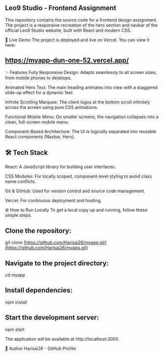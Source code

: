 ## Leo9 Studio - Frontend Assignment
This repository contains the source code for a frontend design assignment. The project is a responsive recreation of the hero section and navbar of the official Leo9 Studio website, built with React and modern CSS.

🚀 Live Demo
The project is deployed and live on Vercel. You can view it here:

## https://myapp-dun-one-52.vercel.app/


✨ Features
Fully Responsive Design: Adapts seamlessly to all screen sizes, from mobile phones to desktops.

Animated Hero Text: The main heading animates into view with a staggered slide-up effect for a dynamic feel.

Infinite Scrolling Marquee: The client logos at the bottom scroll infinitely across the screen using pure CSS animations.

Functional Mobile Menu: On smaller screens, the navigation collapses into a clean, full-screen mobile menu.

Component-Based Architecture: The UI is logically separated into reusable React components (Navbar, Hero).

## 🛠️ Tech Stack
React: A JavaScript library for building user interfaces.

CSS Modules: For locally scoped, component-level styling to avoid class name conflicts.

Git & GitHub: Used for version control and source code management.

Vercel: For continuous deployment and hosting.

⚙️ How to Run Locally
To get a local copy up and running, follow these simple steps.

## Clone the repository:

git clone [https://github.com/Harisai26/myapp.git](https://github.com/Harisai26/myapp.git)

## Navigate to the project directory:

cd myapp

## Install dependencies:

npm install

## Start the development server:

npm start

The application will be available at http://localhost:3000.

👤 Author
Harisai26 - GitHub Profile
